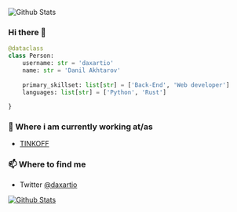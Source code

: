 
![Github Stats](https://github-readme-stats.vercel.app/api?username=daxartio&show_icons=true)

### Hi there 👋

```python
@dataclass
class Person:
    username: str = 'daxartio'
    name: str = 'Danil Akhtarov'
    
    primary_skillset: list[str] = ['Back-End', 'Web developer']
    languages: list[str] = ['Python', 'Rust']
 
}
```

### 💼 Where i am currently working at/as
- [TINKOFF](https://tinkoff.ru)

### 📫 Where to find me
- Twitter [@daxartio](https://twitter.com/daxartio)

[![Github Stats](https://github-readme-stats.vercel.app/api/pin?username=daxartio&repo=cv)](https://github.com/daxartio/cv)
